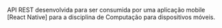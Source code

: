 API REST desenvolvida para ser consumida por uma aplicação mobile [React Native] para a disciplina de Computação para dispositivos móveis.

